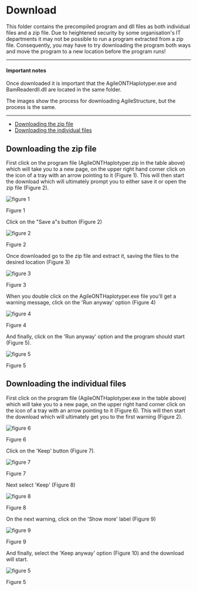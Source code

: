 # Download
This folder contains the precompiled program and dll files as both individual files and a zip file. Due to heightened security by some organisation's IT departments it may not be possible to run a program extracted from a zip file. Consequently, you may have to try downloading the program both ways and move the program to a new location before the program runs! 

<hr />

#### Important notes  

Once downloaded it is important that the AgileONTHaplotyper.exe and BamReaderdll.dll are located in the same folder.  

The images show the process for downloading AgileStructure, but the process is the same. 
<hr />

* [Downloading the zip file](#downloading-the-zip-file)
* [Downloading the individual files](#downloading-the-individual-files)


## Downloading the zip file

First click on the program file (AgileONTHaplotyper.zip in the table above) which will take you to a new page, on the upper right hand corner click on the icon of a tray with an arrow pointing to it (Figure 1). This will then start the download which will ultimately prompt you to either save it or open the zip file (Figure 2).

![figure 1](images/figure1.jpg)

Figure 1

Click on the "Save a"s button (Figure 2)

![figure 2](images/figure2.jpg)

Figure 2

Once downloaded go to the zip file and extract it, saving the files to the desired location (Figure 3)

![figure 3](images/figure3.jpg)

Figure 3

When you double click on the AgileONTHaplotyper.exe file you'll get a warning message, click on the 'Run  anyway' option (Figure 4)

![figure 4](images/figure4.jpg)

Figure 4

And finally, click on the 'Run  anyway' option and the program should start (Figure 5).

![figure 5](images/figure5.jpg)

Figure 5

## Downloading the individual files

First click on the program file (AgileONTHaplotyper.exe in the table above) which will take you to a new page, on the upper right hand corner click on the icon of a tray with an arrow pointing to it (Figure 6). This will then start the download which will ultimately get you to the first warning (Figure 2).

![figure 6](images/figure6.jpg)

Figure 6

Click on the 'Keep' button (Figure 7).

![figure 7](images/figure7.jpg)

Figure 7

Next select 'Keep' (Figure 8)

![figure 8](images/figure8.jpg)

Figure 8

On the next warning, click on the 'Show more' label (Figure 9)

![figure 9](images/figure9.jpg)

Figure 9

And finally, select the 'Keep anyway' option (Figure 10) and the download will start.

![figure 5](images/figure10.jpg)

Figure 5
